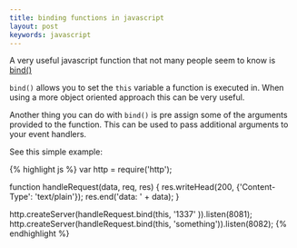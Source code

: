 ```yaml
---
title: binding functions in javascript
layout: post
keywords: javascript
---
```


A very useful javascript function that not many people seem to know is [bind()](https://developer.mozilla.org/en/JavaScript/Reference/Global_Objects/Function/bind)

`bind()` allows you to set the `this` variable a function is executed in. When using a more object oriented approach this can be very useful.

Another thing you can do with `bind()` is pre assign some of the arguments provided to the function. This can be used to pass additional arguments to your event handlers.

See this simple example:

{% highlight js %}
var http = require('http');

function handleRequest(data, req, res) {
  res.writeHead(200, {'Content-Type': 'text/plain'});
  res.end('data: ' + data);
}

http.createServer(handleRequest.bind(this, '1337'     )).listen(8081);
http.createServer(handleRequest.bind(this, 'something')).listen(8082);
{% endhighlight %}


